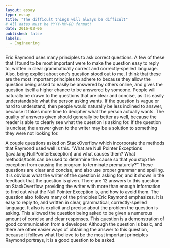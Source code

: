 ```yaml
---
layout: essay
type: essay
title: "The difficult things will always be difficult"
# All dates must be YYYY-MM-DD format!
date: 2016-02-06
published: false
labels:
  - Engineering
---
```




Eric Raymond uses many principles to ask correct questions. A few of these that I found to be most important were to make the question easy to reply to, written in clear grammatically correct and correctly-spelled language. Also, being explicit about one’s question stood out to me. I think that these are the most important principles to adhere to because they allow the question being asked to easily be answered by others online, and gives the question itself a higher chance to be answered by someone. People will naturally be drawn to the questions that are clear and concise, as it is easily understandable what the person asking wants. If the question is vague or hard to understand, then people would naturally be less inclined to answer, because it takes more time to decipher what the person actually wants. The quality of answers given should generally be better as well, because the reader is able to clearly see what the question is asking for. If the question is unclear, the answer given to the writer may be a solution to something they were not looking for. 

A couple questions asked on StackOverflow which incorporate the methods that Raymond used well is this. “What are Null Pointer Exceptions (java.lang.NullPointerException) and what causes them? What methods/tools can be used to determine the cause so that you stop the exception from causing the program to terminate prematurely?” These questions are clear and concise, and also use proper grammar and spelling. It is obvious what the writer of the question is asking for, and it shows in the feedback that the question is given. There are 12 answers to this question on StackOverflow, providing the writer with more than enough information to find out what the Null Pointer Exception is, and how to avoid them. The question also follows many of the principles Eric Raymond emphasizes. It is easy to reply to, and written in clear, grammatical, correctly-spelled language. It also is explicit and precise about the problem the question is asking. This allowed the question being asked to be given a numerous amount of concise and clear responses. This question is a demonstration of good communication from a developer. Although the question is basic, and there are other easier ways of obtaining the answer to this question, because it follows what I believe to be the most important principles Raymond portrays, it is a good question to be asked. 


